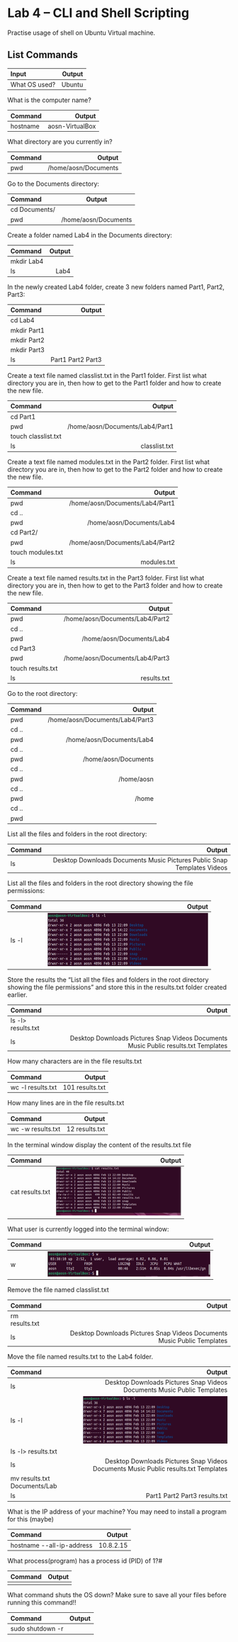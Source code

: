 # Lab 4 – CLI and Shell Scripting

Practise usage of shell on Ubuntu Virtual machine. 



## List Commands 


| __Input__                     | __Output__                    |
| :---                          |       ---:                    |
| What OS used?                 | Ubuntu                        |


What is the computer name?

| Command                       | Output                        | 
| :---                          |      ---:                     |
| hostname                      | aosn-VirtualBox               | 


What directory are you currently in?

| Command                       | Output                        | 
| :---                          |      ---:                     |
| pwd                           | /home/aosn/Documents          | 


Go to the Documents directory:

| Command                       | Output                        | 
| :---                          |     :---:                     |
| cd Documents/                 |                               | 
| pwd                           | /home/aosn/Documents          | 


Create a folder named Lab4 in the Documents directory:

| Command                       | Output                        | 
| :---                          |      ---:                     |
| mkdir Lab4                    |                               |
| ls                            | Lab4                          |


In the newly created Lab4 folder, create 3 new folders named Part1, Part2, Part3:

| Command                       | Output                        | 
| :---                          |      ---:                     |
| cd Lab4                       |                               |
| mkdir Part1                   |                               |
| mkdir Part2                   |                               |
| mkdir Part3                   |                               |
| ls                            | Part1     Part2     Part3     |


Create a text file named classlist.txt in the Part1 folder. First list what directory you are in, then how to get to the Part1 folder and how to create the new file.

| Command                   | Output                            | 
| :---                      |      ---:                         |
| cd Part1                  |                                   |
| pwd                       | /home/aosn/Documents/Lab4/Part1   |
| touch classlist.txt       |                                   |
| ls                        | classlist.txt                     |


Create a text file named modules.txt in the Part2 folder. First list what directory you are in, then how to get to the Part2 folder and how to create the new file.

| Command                   | Output                            | 
| :---                      |      ---:                         |
| pwd                       | /home/aosn/Documents/Lab4/Part1   |
| cd ..                     |                                   |
| pwd                       | /home/aosn/Documents/Lab4         |
| cd Part2/                 |                                   |
| pwd                       | /home/aosn/Documents/Lab4/Part2   |
| touch modules.txt         |                                   |
| ls                        | modules.txt                       |


Create a text file named results.txt in the Part3 folder. First list what directory you are in, then how to get to the Part3 folder and how to create the new file.

| Command                   | Output                            | 
| :---                      |      ---:                         |
| pwd                       | /home/aosn/Documents/Lab4/Part2   |
| cd ..                     |                                   |
| pwd                       | /home/aosn/Documents/Lab4         |
| cd Part3                  |                                   |
| pwd                       | /home/aosn/Documents/Lab4/Part3   |
| touch results.txt         |                                   |
| ls                        | results.txt                       |


Go to the root directory:

| Command                   | Output                            | 
| :---                      |      ---:                         |
| pwd                       | /home/aosn/Documents/Lab4/Part3   |
| cd ..                     |                                   |
| pwd                       | /home/aosn/Documents/Lab4         |
| cd ..                     |                                   |
| pwd                       | /home/aosn/Documents              |
| cd ..                     |                                   |
| pwd                       | /home/aosn                        |
| cd ..                     |                                   |
| pwd                       | /home                             |
| cd ..                     |                                   |
| pwd                       |                                   |


List all the files and folders in the root directory:

| Command   | Output                                                        | 
| :---      |      ---:                                                     |
| ls        | Desktop Downloads Documents Music Pictures Public  Snap Templates Videos|


List all the files and folders in the root directory showing the file permissions:

| Command            | Output                                    | 
| :---               |      ---:                                 |
| ls -l              | ![Command Output](assets/ls-l_command.png)|


Store the results the “List all the files and folders in the root directory showing the file permissions” and store this in the results.txt folder created earlier.

| Command            | Output                                   | 
| :---               |      ---:                                |
| ls -l> results.txt |                                          |
| ls                 | Desktop Downloads Pictures Snap Videos Documents Music Public results.txt Templates|


How many characters are in the file results.txt

| Command                       | Output                        | 
| :---                          |      ---:                     |
| wc -l results.txt             | 101 results.txt               |


How many lines are in the file results.txt

| Command                       | Output                        | 
| :---                          |      ---:                     |
| wc -w results.txt             | 12 results.txt                |



In the terminal window display the content of the results.txt file

| Command                        | Output                                   | 
| :---                           |      ---:                                |
| cat results.txt                | ![Cat Command Output](assets/cat_command.png) |



What user is currently logged into the terminal window:

| Command                       | Output                                    | 
| :---                          |      ---:                                 |
| w                             | ![Logged in user Command](assets/w_command.png) |


Remove the file named classlist.txt

| Command           | Output                                                | 
| :---              |      ---:                                             |
| rm results.txt    |                                                       |
| ls                |Desktop Downloads Pictures Snap Videos Documents Music Public Templates|


Move the file named results.txt to the Lab4 folder.

| Command                       | Output                                    | 
| :---                          |      ---:                                 |
| ls                            |Desktop Downloads Pictures Snap Videos Documents Music Public Templates|
| ls -l                         | ![Command Output](assets/ls-l_command.png)|
| ls -l> results.txt            |                                           |
| ls                            |Desktop Downloads Pictures Snap Videos Documents Music Public results.txt Templates|
| mv results.txt Documents/Lab  |                                           |
| ls                            | Part1 Part2 Part3 results.txt             |


What is the IP address of your machine? You may need to install a program for this (maybe)

| Command                          | Output                                 | 
| :---                             |      ---:                              |
| hostname --all-ip-address        | 10.8.2.15                              |




What process(program) has a process id (PID) of 1?#

| Command                       | Output                        | 
| :---                          |      ---:                     |
|                               |                               |



What command shuts the OS down? Make sure to save all your files before running this command!!

| Command                       | Output                        | 
| :---                          |      ---:                     |
| sudo shutdown -r              |                               |



